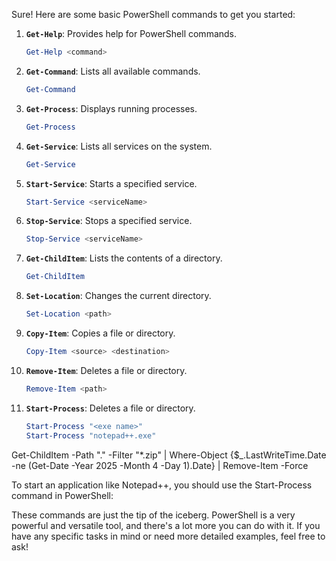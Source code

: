 Sure! Here are some basic PowerShell commands to get you started:

1. **`Get-Help`**: Provides help for PowerShell commands.
   ```powershell
   Get-Help <command>
   ```

2. **`Get-Command`**: Lists all available commands.
   ```powershell
   Get-Command
   ```

3. **`Get-Process`**: Displays running processes.
   ```powershell
   Get-Process
   ```

4. **`Get-Service`**: Lists all services on the system.
   ```powershell
   Get-Service
   ```

5. **`Start-Service`**: Starts a specified service.
   ```powershell
   Start-Service <serviceName>
   ```

6. **`Stop-Service`**: Stops a specified service.
   ```powershell
   Stop-Service <serviceName>
   ```

7. **`Get-ChildItem`**: Lists the contents of a directory.
   ```powershell
   Get-ChildItem
   ```

8. **`Set-Location`**: Changes the current directory.
   ```powershell
   Set-Location <path>
   ```

9. **`Copy-Item`**: Copies a file or directory.
   ```powershell
   Copy-Item <source> <destination>
   ```

10. **`Remove-Item`**: Deletes a file or directory.
    ```powershell
    Remove-Item <path>
    ```

11. **`Start-Process`**: Deletes a file or directory.
    ```powershell
    Start-Process "<exe name>"
    Start-Process "notepad++.exe"
    ```

Get-ChildItem -Path "." -Filter "*.zip" | Where-Object {$_.LastWriteTime.Date -ne (Get-Date -Year 2025 -Month 4 -Day 1).Date} | Remove-Item -Force
    
To start an application like Notepad++, you should use the Start-Process command in PowerShell:


These commands are just the tip of the iceberg. PowerShell is a very powerful and versatile tool, and there's a lot more you can do with it. If you have any specific tasks in mind or need more detailed examples, feel free to ask!
